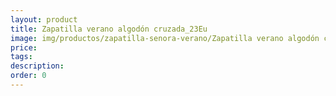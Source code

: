 ```yaml
---
layout: product
title: Zapatilla verano algodón cruzada_23Eu
image: img/productos/zapatilla-senora-verano/Zapatilla verano algodón cruzada_23Eu.jpeg
price: 
tags: 
description: 
order: 0
---
```

